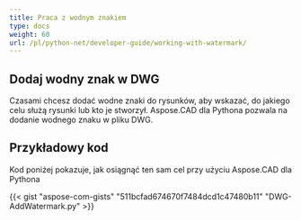 ```yaml
---
title: Praca z wodnym znakiem
type: docs
weight: 60
url: /pl/python-net/developer-guide/working-with-watermark/
---
```


## **Dodaj wodny znak w DWG**

Czasami chcesz dodać wodne znaki do rysunków, aby wskazać, do jakiego celu służą rysunki lub kto je stworzył. Aspose.CAD dla Pythona pozwala na dodanie wodnego znaku w pliku DWG.

## Przykładowy kod

Kod poniżej pokazuje, jak osiągnąć ten sam cel przy użyciu Aspose.CAD dla Pythona

{{< gist "aspose-com-gists" "511bcfad674670f7484dcd1c47480b11" "DWG-AddWatermark.py" >}}
